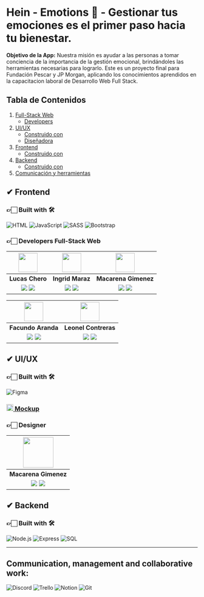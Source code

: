 # Hein - Emotions 🔎 - Gestionar tus emociones es el primer paso hacia tu bienestar.

**Objetivo de la App:**
Nuestra misión es ayudar a las personas a tomar conciencia de la importancia de la gestión emocional, brindándoles las herramientas necesarias para lograrlo. Este es un proyecto final para Fundación Pescar y JP Morgan, aplicando los conocimientos aprendidos en la capacitacion laboral de Desarrollo Web Full Stack.

## Tabla de Contenidos
1. [Full-Stack Web](#-Developers-Full-Stack-Web)
   - [Developers](#-Developers-Full-Stack-Web)
2. [UI/UX](#-uiux)
   - [Construido con](#-Designer)
   - [Diseñadora](#-Designer)
3. [Frontend](#-frontend)
   - [Construido con](#-frontend)
4. [Backend](#-backend)
   - [Construido con](#-backend)
5. [Comunicación y herramientas](#Communication-management-and-collaborative-work)

## ✔ Frontend

### 👉🏻 Built with 🛠️

![HTML](https://img.shields.io/badge/HTML5-E34F26?style=for-the-badge&logo=html5&logoColor=white)
![JavaScript](https://img.shields.io/badge/JavaScript-%23323330.svg?style=for-the-badge&logo=Javascript&logoColor=%23F7DF1E)
![SASS](https://img.shields.io/badge/SASS-hotpink.svg?&style=for-the-badge&logo=sass&logoColor=white)
![Bootstrap](https://img.shields.io/badge/Bootstrap-563D7C?style=for-the-badge&logo=bootstrap&logoColor=white)


### 👉🏻 Developers Full-Stack Web

|                                                                                                                           <img src="https://media.licdn.com/dms/image/v2/D4D35AQGyl-__jR3KVQ/profile-framedphoto-shrink_100_100/profile-framedphoto-shrink_100_100/0/1723641516461?e=1728774000&v=beta&t=QztANJOPm0DmL7zmwmhTZi6q7SXdX41fTu4czP_E5E4" width="50">                                                                                                                            |                                                                                                                       <img src="https://media.licdn.com/dms/image/v2/D4D03AQHMwcGeDoJmXA/profile-displayphoto-shrink_200_200/profile-displayphoto-shrink_200_200/0/1719845309119?e=1731542400&v=beta&t=-ximaU_sKbzNvzYjBWphltstMDfrSnkcPykanjHoD2U" width="50">                                                                                                                        |                                                                                                                       <img src="https://media.licdn.com/dms/image/v2/D4D35AQGcL2qRNwsMPA/profile-framedphoto-shrink_100_100/profile-framedphoto-shrink_100_100/0/1725589723264?e=1728774000&v=beta&t=-jW1I3lxBcZ67WPTPNInHMxBctkMZ00rREu2_zXcpto" width="50">                                                                                                                       |
| :------------------------------------------------------------------------------------------------------------------------------------------------------------------------------------------------------------------------------------------------------------------------------------------------------------------------------: | :----------------------------------------------------------------------------------------------------------------------------------------------------------------------------------------------------------------------------------------------------------------------------------------------------------------------: | :----------------------------------------------------------------------------------------------------------------------------------------------------------------------------------------------------------------------------------------------------------------------------------------------------------------------: |
|                                                                                                                                                     **Lucas Chero**                                                                                                                                                      |                                                                                                                                                    **Ingrid Maraz**                                                                                                                                                     |                                                                                                                                                    **Macarena Gimenez**                                                                                                                                                    |
| <a href="https://github.com/LucasCheer"><img src="https://img.shields.io/badge/github-%23121011.svg?&style=for-the-badge&logo=github&logoColor=white"/></a> <a href="https://www.linkedin.com/in/lucas-chero/"><img src="https://img.shields.io/badge/linkedin%20-%230077B5.svg?&style=for-the-badge&logo=linkedin&logoColor=white"/></a> | <a href="https://github.com/ignogo"><img src="https://img.shields.io/badge/github-%23121011.svg?&style=for-the-badge&logo=github&logoColor=white"/></a> <a href="https://www.linkedin.com/in/ingrid-maraz/"><img src="https://img.shields.io/badge/linkedin%20-%230077B5.svg?&style=for-the-badge&logo=linkedin&logoColor=white"/></a> | <a href="https://github.com/macarenageorgina"><img src="https://img.shields.io/badge/github-%23121011.svg?&style=for-the-badge&logo=github&logoColor=white"/></a> <a href="https://www.linkedin.com/in/macarenagimenez/"><img src="https://img.shields.io/badge/linkedin%20-%230077B5.svg?&style=for-the-badge&logo=linkedin&logoColor=white"/></a> |


|                                                                                                                           <img src="https://avatars.githubusercontent.com/u/74923404?v=4" width="50">                                                                                                                            |                                                                                                                       <img src="https://avatars.githubusercontent.com/u/86982316?v=4" width="50">                                                                                                                        |
| :------------------------------------------------------------------------------------------------------------------------------------------------------------------------------------------------------------------------------------------------------------------------------------------------------------------------------: | :----------------------------------------------------------------------------------------------------------------------------------------------------------------------------------------------------------------------------------------------------------------------------------------------------------------------: |
|                                                                                                                                                     **Facundo Aranda**                                                                                                                                                      |                                                                                                                                                    **Leonel Contreras**                                                                                                                                                     |
| <a href="https://github.com/FacundoAranda"><img src="https://img.shields.io/badge/github-%23121011.svg?&style=for-the-badge&logo=github&logoColor=white"/></a> <a href="https://www.linkedin.com/in/facundo-aranda-joaquin/"><img src="https://img.shields.io/badge/linkedin%20-%230077B5.svg?&style=for-the-badge&logo=linkedin&logoColor=white"/></a> | <a href="https://github.com/contrerasleonel"><img src="https://img.shields.io/badge/github-%23121011.svg?&style=for-the-badge&logo=github&logoColor=white"/></a> <a href="https://www.linkedin.com/in/leonelcontreras/"><img src="https://img.shields.io/badge/linkedin%20-%230077B5.svg?&style=for-the-badge&logo=linkedin&logoColor=white"/></a> |

## ✔ UI/UX

### 👉🏻 Built with 🛠️

![Figma](https://img.shields.io/badge/Figma-%23F24E1E.svg?style=for-the-badge&logo=Figma&logoColor=white)

### <a href="https://www.figma.com/design/BycziwRL1uSTYS9ElCfZTV/HEIN---Fundaci%C3%B3n-Pescar?node-id=0-1&node-type=canvas&t=1GCD4KjBVoX9icJP-0"><img height="18px" src="https://img.icons8.com/color/344/figma--v1.png"/> Mockup</a>

### 👉🏻 Designer

|                                                                                                                       <img src="https://media.licdn.com/dms/image/v2/D4D35AQGcL2qRNwsMPA/profile-framedphoto-shrink_100_100/profile-framedphoto-shrink_100_100/0/1725589723264?e=1728774000&v=beta&t=-jW1I3lxBcZ67WPTPNInHMxBctkMZ00rREu2_zXcpto" width=80>                                                                                                                       |
| :--------------------------------------------------------------------------------------------------------------------------------------------------------------------------------------------------------------------------------------------------------------------------------------------------------------------: |
|                                                                                                                                                  **Macarena Gimenez**                                                                                                                                                  |
| <a href="https://github.com/macarenageorgina"><img src="https://img.shields.io/badge/github-%23121011.svg?&style=for-the-badge&logo=github&logoColor=white"/></a> <a href="https://www.linkedin.com/in/macarenagimenez/"><img src="https://img.shields.io/badge/linkedin%20-%230077B5.svg?&style=for-the-badge&logo=linkedin&logoColor=white"/></a> |

## ✔ Backend

### 👉🏻 Built with 🛠️

![Node.js](https://img.shields.io/badge/Node.js-43853D?style=for-the-badge&logo=node.js&logoColor=white)
![Express](https://img.shields.io/badge/express.js-%23404d59.svg?style=for-the-badge&logo=express&logoColor=%2361DAFB)
![SQL](https://img.shields.io/badge/SQL-%2300758F.svg?&style=for-the-badge&logo=fontawesom&logoColor=white&labelColor=00758F)




<hr/>

## Communication, management and collaborative work:
![Discord](https://img.shields.io/badge/Discord-%237289DA.svg?style=for-the-badge&logo=discord&logoColor=white)
![Trello](https://img.shields.io/badge/Trello-%23026AA7.svg?style=for-the-badge&logo=trello&logoColor=white)
![Notion](https://img.shields.io/badge/Notion-%23000000.svg?style=for-the-badge&logo=notion&logoColor=white)
![Git](https://img.shields.io/badge/Git-%23F05033.svg?style=for-the-badge&logo=git&logoColor=white)


